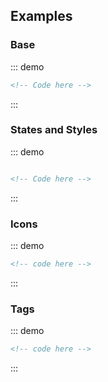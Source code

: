 ## Examples

### Base

::: demo
```html
<!-- Code here -->

```
:::

### States and Styles

::: demo
```html

<!-- Code here -->
```
:::

### Icons

::: demo
```html
<!-- code here -->
```
:::

### Tags

::: demo
```html
<!-- code here -->
```
:::
